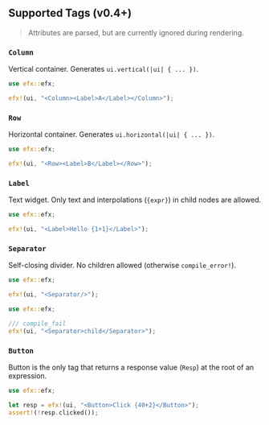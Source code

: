 ## Supported Tags (v0.4+)

> Attributes are parsed, but are currently ignored during rendering.

### `Column`
Vertical container. Generates `ui.vertical(|ui| { ... })`.

```rust
use efx::efx;

efx!(ui, "<Column><Label>A</Label></Column>");
```

### `Row`
Horizontal container. Generates `ui.horizontal(|ui| { ... })`.

```rust
use efx::efx;

efx!(ui, "<Row><Label>B</Label></Row>");
```

### `Label`
Text widget. Only text and interpolations (`{expr}`) in child nodes are allowed.

```rust
use efx::efx;

efx!(ui, "<Label>Hello {1+1}</Label>");
```

### `Separator`
Self-closing divider. No children allowed (otherwise `compile_error!`).

```rust
use efx::efx;

efx!(ui, "<Separator/>");
```

```rust
use efx::efx;

/// compile_fail
efx!(ui, "<Separator>child</Separator>");
```

### `Button`
Button is the only tag that returns a response value (`Resp`) at the root of an expression.

```rust
use efx::efx;

let resp = efx!(ui, "<Button>Click {40+2}</Button>");
assert!(!resp.clicked());
```
